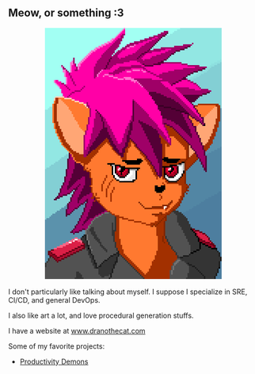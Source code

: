 ## Meow, or something :3

<p align=center>
  <img src="images/catv2.png" />
</p>
  
I don't particularly like talking about myself.  I suppose I specialize in SRE, CI/CD, and general DevOps.

I also like art a lot, and love procedural generation stuffs.

I have a website at <a href="https://www.dranothecat.com">www.dranothecat.com</a>

Some of my favorite projects:
* [Productivity Demons](https://productivitydemons.dranothecat.com)
